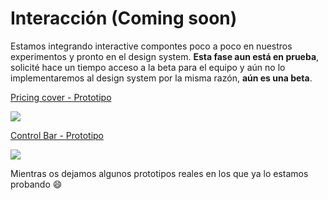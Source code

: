 # Interacción (Coming soon)

Estamos integrando interactive compontes poco a poco en nuestros experimentos y pronto en el design system. **Esta fase aun está en prueba**, solicité hace un tiempo acceso a la beta para el equipo y aún no lo implementaremos al design system por la misma razón, **aún es una beta**.

[Pricing cover - Prototipo](https://www.figma.com/proto/IYMxVbM00U15ABDY2qiaYs/Pricing-Cover-PH-IF-0003?page-id=0%3A1\&node-id=243%3A1331\&viewport=17%2C219%2C0.2238806039094925\&scaling=min-zoom)

![](<../.gitbook/assets/Apr-30-2021 15-22-18.gif>)

[Control Bar - Prototipo](https://www.figma.com/proto/EstqlBK8SmYdXJfWE3eRq8/Control-Bar?page-id=3%3A1\&node-id=6%3A109\&viewport=676%2C496%2C0.995954692363739\&scaling=scale-down)

![](<../.gitbook/assets/Apr-30-2021 15-28-11.gif>)

Mientras os dejamos algunos prototipos reales en los que ya lo estamos probando 😄
